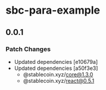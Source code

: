 # sbc-para-example

## 0.0.1

### Patch Changes

- Updated dependencies [e10679a]
- Updated dependencies [a50f3e3]
  - @stablecoin.xyz/core@1.3.0
  - @stablecoin.xyz/react@0.5.1
